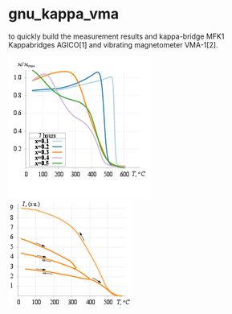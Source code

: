 # gnu_kappa_vma

to quickly build the measurement results and kappa-bridge MFK1 Kappabridges AGICO[1] and vibrating magnetometer VMA-1[2].

![alt tag](https://github.com/renaldev/gnu_kappa_vma/blob/master/examples/kappa.png)
![alt tag](https://github.com/renaldev/gnu_kappa_vma/blob/master/examples/vma.png)

